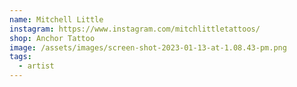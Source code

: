 ```yaml
---
name: Mitchell Little
instagram: https://www.instagram.com/mitchlittletattoos/
shop: Anchor Tattoo
image: /assets/images/screen-shot-2023-01-13-at-1.08.43-pm.png
tags:
  - artist
---
```

